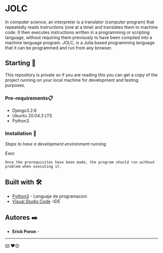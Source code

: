 
# JOLC

In computer science, an interpreter is a translator (computer program) that repeatedly reads instructions (one at a time) and translates them to machine code. 
It then executes instructions written in a programming or scripting language, without requiring them previously to have been compiled into a machine 
language program. JOLC, is a Julia based programming language that it can be programmed and run from any browser.

## Starting 🚀

This repository is private so if you are reading this you can get a copy of the project running on your local machine for development and testing purposes.


### Pre-requirements📋
* Django3.2.6
* Ubuntu 20.04.3 LTS
* Python3


### Installation 🔧

_Steps to have a development environment running_

_Exec_

```
Once the prerequisites have been made, the program should run without problem when executing it.
```

## Built with 🛠️

* [Python3](https://www.python.org/) - Lenguaje de programacion
* [Visual Studio Code](https://code.visualstudio.com/) -IDE



## Autores ✒️


* **Erick Poron**  - 


---
⌨️ ❤️😊

